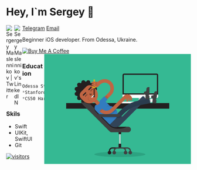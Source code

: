 # Hey, I`m Sergey 👋

<a href="https://twitter.com/ser_maslennikov/">
  <img align="left" alt="Sergey Maslennikov | Twitter" width="22px" src="https://raw.githubusercontent.com/peterthehan/peterthehan/master/assets/twitter.svg" />
</a>
<a href="https://linkedin.com/in/obrienser/">
  <img align="left" alt="Sergey Maslennikov's LinkedIN" width="22px" src="https://raw.githubusercontent.com/peterthehan/peterthehan/master/assets/linkedin.svg" />
</a>


[Telegram](https://t.me/obrienser)
[Email](obrienser@gmail.com)

Beginner iOS developer. From Odessa, Ukraine.
<br>

<a href="https://www.buymeacoffee.com/obrienser">
  <img src="https://cdn.buymeacoffee.com/buttons/v2/default-yellow.png" alt="Buy Me A Coffee" width="140"> <img align="right" src="/image.gif" width="400" />
</a>

### Education
```swift
Odessa State Environmental University. Computer Science. Master. 2021<br>
*Stanford University's course CS193p (Developing Applications for iOS using SwiftUI) - YouTube*<br>
*CS50 Harvard University - YouTube*<br>
```

### Skils
* Swift<br>
* UIKit, SwiftUI<br>
* Git<br>

[![visitors](https://visitor-badge.glitch.me/badge?page_id=obrienser)](https://github.com/obrienser/)


